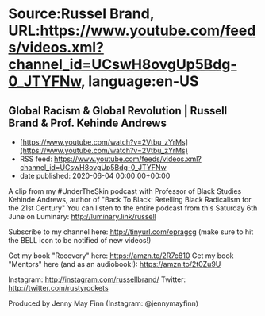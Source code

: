 # Source:Russel Brand, URL:https://www.youtube.com/feeds/videos.xml?channel_id=UCswH8ovgUp5Bdg-0_JTYFNw, language:en-US

## Global Racism & Global Revolution | Russell Brand & Prof. Kehinde Andrews
 - [https://www.youtube.com/watch?v=2Vtbu_zYrMs](https://www.youtube.com/watch?v=2Vtbu_zYrMs)
 - RSS feed: https://www.youtube.com/feeds/videos.xml?channel_id=UCswH8ovgUp5Bdg-0_JTYFNw
 - date published: 2020-06-04 00:00:00+00:00

A clip from my #UnderTheSkin podcast with Professor of Black Studies Kehinde Andrews, author of "Back To Black: Retelling Black Radicalism for the 21st Century"
You can listen to the entire podcast from this Saturday 6th June on Luminary: http://luminary.link/russell

Subscribe to my channel here: http://tinyurl.com/opragcg
(make sure to hit the BELL icon to be notified of new videos!)

Get my book "Recovery" here: https://amzn.to/2R7c810
Get my book "Mentors" here (and as an audiobook!): https://amzn.to/2t0Zu9U

Instagram: http://instagram.com/russellbrand/
Twitter: http://twitter.com/rustyrockets

Produced by Jenny May Finn (Instagram: @jennymayfinn)

